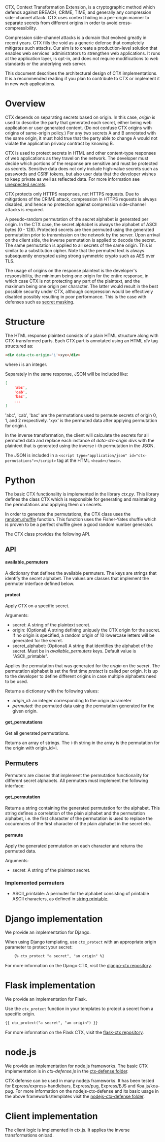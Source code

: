 CTX, Context Transformation Extension, is a cryptographic method which defends
against BREACH, CRIME, TIME, and generally any compression side-channel attack.
CTX uses context hiding in a per-origin manner to separate secrets from
different origins in order to avoid cross-compressibility.

Compression side-channel attacks is a domain that evolved greatly in recent
years. CTX fills the void as a generic defense that completely mitigates such
attacks. Our aim is to create a production-level solution that enables web
services' administrators to strengthen web applications. It runs at the
application layer, is opt-in, and does not require modifications to web
standards or the underlying web server.

This document describes the architectural design of CTX implementations. It is
a recommended reading if you plan to contribute to CTX or implement it in new
web applications.

# Overview

CTX depends on separating secrets based on origin. In this case, *origin* is
used to describe the party that generated each secret, either being web
application or user generated content. (Do not confuse CTX origins with origins
of same-origin policy.) For any two secrets A and B annotated with the same
origin, it must hold true that the party able to change A would not violate the
application privacy contract by knowing B.

CTX is used to protect secrets in HTML and other content-type responses of web
applications as they travel on the network. The developer must decide which
portions of the response are sensitive and must be protected as secrets.
Sensitive data does not only include high-value secrets such as passwords and
CSRF tokens, but also user data that the developer wishes to keep private as
well as reflected data. For more information see [unexpected
secrets](https://ruptureit.com/blog/2016/07/27/unexpected-secrets-and-reflections/).

CTX protects only HTTPS responses, not HTTPS requests. Due to mitigations of
the CRIME attack, compression in HTTPS requests is always disabled, and hence
no protection against compression side-channel attacks is required.

A pseudo-random permutation of the secret alphabet is generated per origin. In
the CTX case, the secret alphabet is always the alphabet of ASCII bytes (0 -
128). Protected secrets are then permuted using the generated permutation prior
to transmission on the network by the server. Upon arrival on the client side,
the inverse permutation is applied to decode the secret. The same permutation
is applied to all secrets of the same origin. This is similar to a substitution
cipher. Note that the permuted text is always subsequently encrypted using
strong symmetric crypto such as AES over TLS.

The usage of origins on the response plaintext is the developer's
responsibility, the minimum being one origin for the entire response, in which
case CTX is not protecting any part of the plaintext, and the maximum being one
origin per character. The latter would result in the best possible security
under CTX, although compression would be effectively disabled possibly
resulting in poor performance. This is the case with defenses such as [secret
masking](https://www.facebook.com/notes/protect-the-graph/preventing-a-breach-attack/1455331811373632/).

# Structure

The HTML response plaintext consists of a plain HTML structure along with
CTX-transformed parts. Each CTX part is annotated using an HTML *div* tag structured as:

```html
<div data-ctx-origin='i'>xyx</div>
```

where *i* is an integer.

Separately in the same response, JSON will be included like:

```json
[
    'abc',
    'cab',
    'bac',
    ...
]
```

'abc', 'cab', 'bac' are the permutations used to permute secrets of origin 0,
1, and 2 respectively. 'xyx' is the permuted data after applying permutation
for origin *i*.

In the inverse transformation, the client will calculate the secrets for all
permuted data and replace each instance of *data-ctx-origin* *divs* with the
plaintext that is generated using the inverse i-th permutation in the JSON.

The JSON is included in a `<script type="application/json"
id="ctx-permutations"></script>` tag at the HTML `<head></head>`.

# Python

The basic CTX functionality is implemented in the library *ctx.py*. This library
defines the class CTX which is responsible for generating and maintaining the
permutations and applying them on secrets.

In order to generate the permutations, the CTX class uses the
[random.shuffle](https://docs.python.org/2/library/random.html#random.shuffle)
function. This function uses the Fisher-Yates shuffle which is proven to be a
perfect shuffle given a good random number generator.

The CTX class provides the following API.

## API

#### available_permuters

A dictionary that defines the available permuters. The keys are strings that
identify the secret alphabet. The values are classes that implement the permuter
interface defined below.

#### protect

Apply CTX on a specific secret.

Arguments:

- secret: A string of the plaintext secret.
- origin: (Optional) A string defining uniquely the CTX origin for the secret.
  If no origin is specified, a random origin of 10 lowercase letters will be
  generated for the secret.
- secret_alphabet: (Optional) A string that identifies the alphabet of the
  secret. Must be in *available_permuters* keys. Default value is
  "ASCII_printable".

Applies the permutation that was generated for the *origin* on the *secret*. The
permutation alphabet is set the first time *protect* is called per origin. It is
up to the developer to define different origins in case multiple alphabets need
to be used.

Returns a dictionary with the following values:

- *origin_id*: an integer corresponding to the origin parameter
- *permuted*: the permuted data using the permutation generated for the given
  origin.

#### get_permutations

Get all generated permutations.

Returns an array of strings. The i-th string in the array is the permutation for
the origin with origin_id=i.

## Permuters

Permuters are classes that implement the permutation functionality
for different secret alphabets. All permuters must implement the following
interface:

#### get_permutation

Returns a string containing the generated permutation for the alphabet. This
string defines a correlation of the plain alphabet and the permutation alphabet,
i.e. the first character of the permutation is used to replace the occurencies
of the first character of the plain alphabet in the secret etc.

#### permute

Apply the generated permutation on each character and returns the permuted data.

Arguments:
- secret: A string of the plaintext secret.

### Implemented permuters

- ASCII_printable: A permuter for the alphabet consisting of printable ASCII
  characters, as defined in
  [string.printable](https://docs.python.org/2/library/string.html#string.printable).

# Django implementation

We provide an implementation for Django.

When using Django templating, use `ctx_protect` with an appropriate origin
parameter to protect your secret:

```html
    {% ctx_protect "a secret", "an origin" %}
```
For more information on the Django CTX, visit the [django-ctx
repository](https://github.com/dimkarakostas/ctx/tree/master/etc/python/django-ctx).

# Flask implementation

We provide an implementation for Flask.

Use the `ctx_protect` function in your templates to protect a secret from a
specific origin.

```html
{{ ctx_protect("a secret", "an origin") }}
```

For more information on the Flask CTX, visit the [flask-ctx
repository](https://github.com/dimkarakostas/ctx/tree/master/etc/python/flask-ctx).

# node.js

We provide an implementation for node.js frameworks. The basic CTX
implementation is in *ctx-defense.js* in the [ctx-defense
folder](https://github.com/dimkarakostas/ctx/tree/master/nodejs/ctx-defense).

CTX defense can be used in many nodejs frameworks. It has been tested for
Express/express-handlebars, Express/pug, Express/EJS and Koa.js/koa-pug.
For more information on the nodejs-ctx-defense and its basic usage in the above
frameworks/templates visit the [nodejs-ctx-defense
folder](https://github.com/dimkarakostas/ctx/tree/master/nodejs/nodejs-ctx-defense).


# Client implementation

The client logic is implemented in ctx.js. It applies the inverse
transformations onload.
